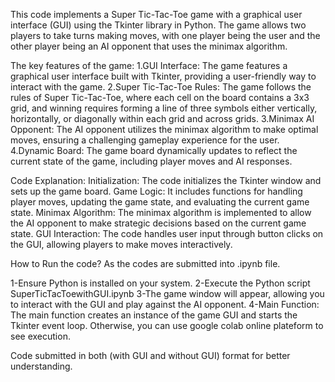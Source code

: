 This code implements a Super Tic-Tac-Toe game with a graphical user interface (GUI) using the Tkinter library in Python. The game allows two players to take turns making moves, with one player being the user and the other player being an AI opponent that uses the minimax algorithm.

The key features of the game:
1.GUI Interface: The game features a graphical user interface built with Tkinter, providing a user-friendly way to interact with the game.
2.Super Tic-Tac-Toe Rules: The game follows the rules of Super Tic-Tac-Toe, where each cell on the board contains a 3x3 grid, and winning requires forming a line of three symbols either vertically, horizontally, or diagonally within each grid and across grids.
3.Minimax AI Opponent: The AI opponent utilizes the minimax algorithm to make optimal moves, ensuring a challenging gameplay experience for the user.
4.Dynamic Board: The game board dynamically updates to reflect the current state of the game, including player moves and AI responses.

Code Explanation:
Initialization: The code initializes the Tkinter window and sets up the game board.
Game Logic: It includes functions for handling player moves, updating the game state, and evaluating the current game state.
Minimax Algorithm: The minimax algorithm is implemented to allow the AI opponent to make strategic decisions based on the current game state.
GUI Interaction: The code handles user input through button clicks on the GUI, allowing players to make moves interactively.

How to Run the code?
As the codes are submitted into .ipynb file.

1-Ensure Python is installed on your system.
2-Execute the Python script SuperTicTacToewithGUI.ipynb
3-The game window will appear, allowing you to interact with the GUI and play against the AI opponent.
4-Main Function: The main function creates an instance of the game GUI and starts the Tkinter event loop.
Otherwise, you can use google colab online plateform to see execution.

Code submitted in both (with GUI and without GUI) format for better understanding.
